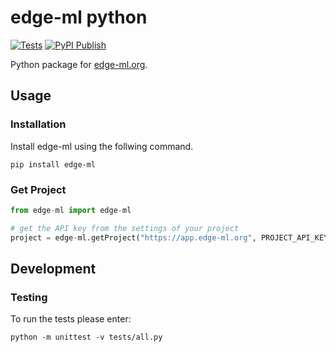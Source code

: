 # edge-ml python
[![Tests](https://github.com/edge-ml/python/actions/workflows/tests.yml/badge.svg)](https://github.com/edge-ml/python/actions/workflows/tests.yml)
[![PyPI Publish](https://github.com/edge-ml/python/actions/workflows/PyPIPublish.yml/badge.svg)](https://github.com/edge-ml/python/actions/workflows/PyPIPublish.yml)

Python package for [edge-ml.org](https://edge-ml.org).

## Usage
### Installation
Install edge-ml using the follwing command.
```
pip install edge-ml
```

### Get Project
```python
from edge-ml import edge-ml

# get the API key from the settings of your project
project = edge-ml.getProject("https://app.edge-ml.org", PROJECT_API_KEY) 
```

## Development
### Testing
To run the tests please enter:
```
python -m unittest -v tests/all.py
```
